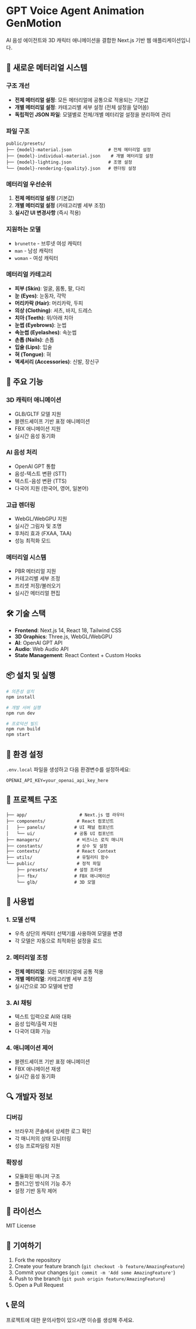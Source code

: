 # GPT Voice Agent Animation GenMotion

AI 음성 에이전트와 3D 캐릭터 애니메이션을 결합한 Next.js 기반 웹 애플리케이션입니다.

## 🎨 새로운 메터리얼 시스템

### 구조 개선
- **전체 메터리얼 설정**: 모든 메터리얼에 공통으로 적용되는 기본값
- **개별 메터리얼 설정**: 카테고리별 세부 설정 (전체 설정을 덮어씀)
- **독립적인 JSON 파일**: 모델별로 전체/개별 메터리얼 설정을 분리하여 관리

### 파일 구조
```
public/presets/
├── {model}-material.json              # 전체 메터리얼 설정
├── {model}-individual-material.json    # 개별 메터리얼 설정
├── {model}-lighting.json              # 조명 설정
└── {model}-rendering-{quality}.json   # 렌더링 설정
```

### 메터리얼 우선순위
1. **전체 메터리얼 설정** (기본값)
2. **개별 메터리얼 설정** (카테고리별 세부 조정)
3. **실시간 UI 변경사항** (즉시 적용)

### 지원하는 모델
- `brunette` - 브루넷 여성 캐릭터
- `man` - 남성 캐릭터  
- `woman` - 여성 캐릭터

### 메터리얼 카테고리
- **피부 (Skin)**: 얼굴, 몸통, 팔, 다리
- **눈 (Eyes)**: 눈동자, 각막
- **머리카락 (Hair)**: 머리카락, 두피
- **의상 (Clothing)**: 셔츠, 바지, 드레스
- **치아 (Teeth)**: 위/아래 치아
- **눈썹 (Eyebrows)**: 눈썹
- **속눈썹 (Eyelashes)**: 속눈썹
- **손톱 (Nails)**: 손톱
- **입술 (Lips)**: 입술
- **혀 (Tongue)**: 혀
- **액세서리 (Accessories)**: 신발, 장신구

## 🚀 주요 기능

### 3D 캐릭터 애니메이션
- GLB/GLTF 모델 지원
- 블렌드셰이프 기반 표정 애니메이션
- FBX 애니메이션 지원
- 실시간 음성 동기화

### AI 음성 처리
- OpenAI GPT 통합
- 음성-텍스트 변환 (STT)
- 텍스트-음성 변환 (TTS)
- 다국어 지원 (한국어, 영어, 일본어)

### 고급 렌더링
- WebGL/WebGPU 지원
- 실시간 그림자 및 조명
- 후처리 효과 (FXAA, TAA)
- 성능 최적화 모드

### 메터리얼 시스템
- PBR 메터리얼 지원
- 카테고리별 세부 조정
- 프리셋 저장/불러오기
- 실시간 메터리얼 편집

## 🛠️ 기술 스택

- **Frontend**: Next.js 14, React 18, Tailwind CSS
- **3D Graphics**: Three.js, WebGL/WebGPU
- **AI**: OpenAI GPT API
- **Audio**: Web Audio API
- **State Management**: React Context + Custom Hooks

## 📦 설치 및 실행

```bash
# 의존성 설치
npm install

# 개발 서버 실행
npm run dev

# 프로덕션 빌드
npm run build
npm start
```

## 🔧 환경 설정

`.env.local` 파일을 생성하고 다음 환경변수를 설정하세요:

```env
OPENAI_API_KEY=your_openai_api_key_here
```

## 📁 프로젝트 구조

```
├── app/                    # Next.js 앱 라우터
├── components/            # React 컴포넌트
│   ├── panels/           # UI 패널 컴포넌트
│   └── ui/               # 공통 UI 컴포넌트
├── managers/              # 비즈니스 로직 매니저
├── constants/             # 상수 및 설정
├── contexts/              # React Context
├── utils/                 # 유틸리티 함수
└── public/                # 정적 파일
    ├── presets/          # 설정 프리셋
    ├── fbx/              # FBX 애니메이션
    └── glb/              # 3D 모델
```

## 🎯 사용법

### 1. 모델 선택
- 우측 상단의 캐릭터 선택기를 사용하여 모델을 변경
- 각 모델은 자동으로 최적화된 설정을 로드

### 2. 메터리얼 조정
- **전체 메터리얼**: 모든 메터리얼에 공통 적용
- **개별 메터리얼**: 카테고리별 세부 조정
- 실시간으로 3D 모델에 반영

### 3. AI 채팅
- 텍스트 입력으로 AI와 대화
- 음성 입력/출력 지원
- 다국어 대화 가능

### 4. 애니메이션 제어
- 블렌드셰이프 기반 표정 애니메이션
- FBX 애니메이션 재생
- 실시간 음성 동기화

## 🔍 개발자 정보

### 디버깅
- 브라우저 콘솔에서 상세한 로그 확인
- 각 매니저의 상태 모니터링
- 성능 프로파일링 지원

### 확장성
- 모듈화된 매니저 구조
- 플러그인 방식의 기능 추가
- 설정 기반 동작 제어

## 📄 라이선스

MIT License

## 🤝 기여하기

1. Fork the repository
2. Create your feature branch (`git checkout -b feature/AmazingFeature`)
3. Commit your changes (`git commit -m 'Add some AmazingFeature'`)
4. Push to the branch (`git push origin feature/AmazingFeature`)
5. Open a Pull Request

## 📞 문의

프로젝트에 대한 문의사항이 있으시면 이슈를 생성해 주세요.
